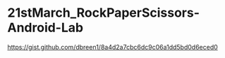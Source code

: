 # 21stMarch_RockPaperScissors-Android-Lab
https://gist.github.com/dbreen1/8a4d2a7cbc6dc9c06a1dd5bd0d6eced0
